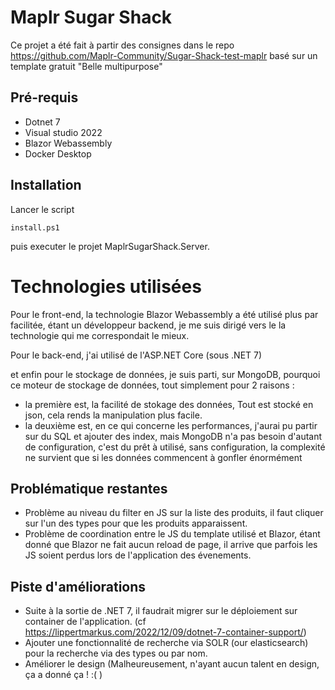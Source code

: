 # Maplr Sugar Shack

Ce projet a été fait à partir des consignes dans le repo https://github.com/Maplr-Community/Sugar-Shack-test-maplr basé sur un template gratuit "Belle multipurpose"

## Pré-requis

- Dotnet 7
- Visual studio 2022
- Blazor Webassembly
- Docker Desktop

## Installation

Lancer le script
```
install.ps1
```

puis executer le projet MaplrSugarShack.Server.

# Technologies utilisées

Pour le front-end, la technologie Blazor Webassembly a été utilisé plus par facilitée, étant un développeur backend, je me suis dirigé vers le la technologie qui me correspondait le mieux.

Pour le back-end, j'ai utilisé de l'ASP.NET Core (sous .NET 7)

et enfin pour le stockage de données, je suis parti, sur MongoDB, pourquoi ce moteur de stockage de données, tout simplement pour 2 raisons :
- la première est, la facilité de stokage des données, Tout est stocké en json, cela rends la manipulation plus facile.
- la deuxième est, en ce qui concerne les performances, j'aurai pu partir sur du SQL et ajouter des index, mais MongoDB n'a pas besoin d'autant de configuration, c'est du prêt à utilisé, sans configuration, la complexité ne survient que si les données commencent à gonfler énormément

## Problématique restantes

- Problème au niveau du filter en JS sur la liste des produits, il faut cliquer sur l'un des types pour que les produits apparaissent.
- Problème de coordination entre le JS du template utilisé et Blazor, étant donné que Blazor ne fait aucun reload de page, il arrive que parfois les JS soient perdus lors de l'application des évenements.

## Piste d'améliorations

- Suite à la sortie de .NET 7, il faudrait migrer sur le déploiement sur container de l'application. (cf https://lippertmarkus.com/2022/12/09/dotnet-7-container-support/)
- Ajouter une fonctionnalité de recherche via SOLR (our elasticsearch) pour la recherche via des types ou par nom.
- Améliorer le design (Malheureusement, n'ayant aucun talent en design, ça a donné ça ! :( )
